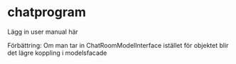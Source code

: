 # chatprogram

Lägg in user manual här

Förbättring: Om man tar in ChatRoomModelInterface istället för objektet blir det lägre koppling i modelsfacade